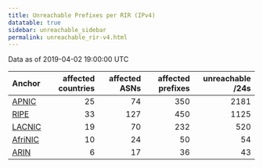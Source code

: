 ```yaml
---
title: Unreachable Prefixes per RIR (IPv4)
datatable: true
sidebar: unreachable_sidebar
permalink: unreachable_rir-v4.html
---
```


Data as of 2019-04-02 19:00:00 UTC


<div class="datatable-begin"></div>

| Anchor                                           |   affected countries |   affected ASNs |   affected prefixes |   unreachable /24s |
|:-------------------------------------------------|---------------------:|----------------:|--------------------:|-------------------:|
| [APNIC](unreachable_APNIC_RPKI_Root-v4.html)     |                   25 |              74 |                 350 |               2181 |
| [RIPE](unreachable_RIPE_NCC_RPKI_Root-v4.html)   |                   33 |             127 |                 450 |               1125 |
| [LACNIC](unreachable_LACNIC_RPKI_Root-v4.html)   |                   19 |              70 |                 232 |                520 |
| [AfriNIC](unreachable_AfriNIC_RPKI_Root-v4.html) |                   10 |              24 |                  50 |                 54 |
| [ARIN](unreachable_ARIN-v4.html)                 |                    6 |              17 |                  36 |                 43 |

<div class="datatable-end"></div>